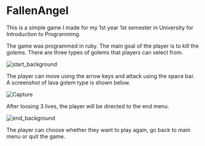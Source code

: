 # FallenAngel
This is a simple game I made for my 1st year 1st semester in University for Introduction to Programming.

The game was programmed in ruby. The main goal of the player is to kill the golems. There are three types of golems that players can select from. 

![start_background](https://user-images.githubusercontent.com/39003593/100537471-0d472800-327d-11eb-9c77-cd3e92c430c0.jpg)

The player can move using the arrow keys and attack using the space bar. A screenshot of lava golem type is shown below.

![Capture](https://user-images.githubusercontent.com/39003593/100537840-f0602400-327f-11eb-99db-1566bc1bb436.JPG)

After loosing 3 lives, the player will be directed to the end menu. 

![end_background](https://user-images.githubusercontent.com/39003593/100537495-3667b880-327d-11eb-8769-74775696361f.jpg)

The player can choose whether they want to play again, go back to main menu or quit the game.
